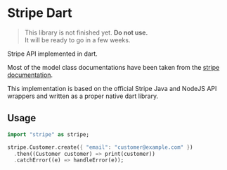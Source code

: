 # Stripe Dart

> This library is not finished yet. **Do not use.**  
> It will be ready to go in a few weeks.

Stripe API implemented in dart.

Most of the model class documentations have been taken from the
[stripe documentation](https://stripe.com/docs).

This implementation is based on the official Stripe Java and NodeJS API wrappers
and written as a proper native dart library.


## Usage

```dart
import "stripe" as stripe;

stripe.Customer.create({ "email": "customer@example.com" })
  .then((Customer customer) => print(customer))
  .catchError((e) => handleError(e));
``` 